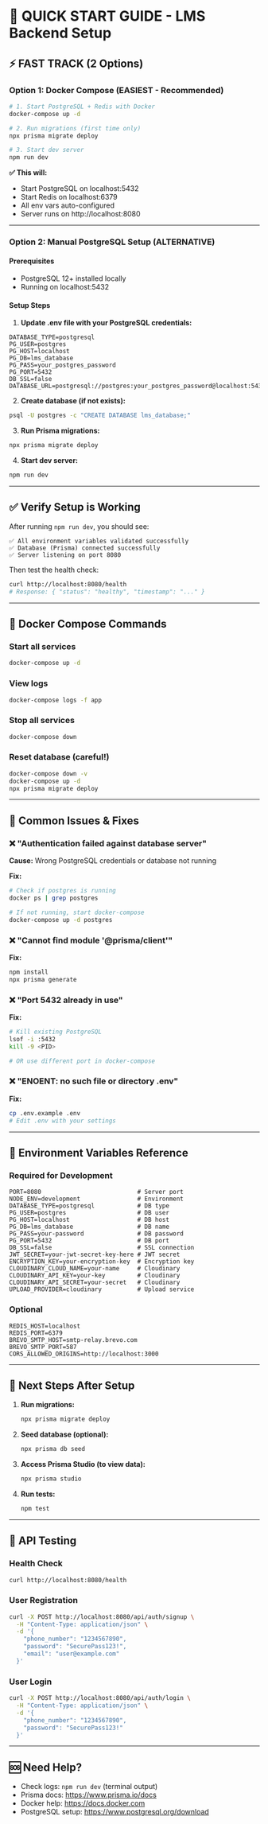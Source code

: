 # 🚀 QUICK START GUIDE - LMS Backend Setup

## ⚡ FAST TRACK (2 Options)

### Option 1: Docker Compose (EASIEST - Recommended)

```bash
# 1. Start PostgreSQL + Redis with Docker
docker-compose up -d

# 2. Run migrations (first time only)
npx prisma migrate deploy

# 3. Start dev server
npm run dev
```

**✅ This will:**

- Start PostgreSQL on localhost:5432
- Start Redis on localhost:6379
- All env vars auto-configured
- Server runs on http://localhost:8080

---

### Option 2: Manual PostgreSQL Setup (ALTERNATIVE)

#### Prerequisites

- PostgreSQL 12+ installed locally
- Running on localhost:5432

#### Setup Steps

1. **Update .env file with your PostgreSQL credentials:**

```properties
DATABASE_TYPE=postgresql
PG_USER=postgres
PG_HOST=localhost
PG_DB=lms_database
PG_PASS=your_postgres_password
PG_PORT=5432
DB_SSL=false
DATABASE_URL=postgresql://postgres:your_postgres_password@localhost:5432/lms_database
```

2. **Create database (if not exists):**

```bash
psql -U postgres -c "CREATE DATABASE lms_database;"
```

3. **Run Prisma migrations:**

```bash
npx prisma migrate deploy
```

4. **Start dev server:**

```bash
npm run dev
```

---

## ✅ Verify Setup is Working

After running `npm run dev`, you should see:

```
✅ All environment variables validated successfully
✅ Database (Prisma) connected successfully
✅ Server listening on port 8080
```

Then test the health check:

```bash
curl http://localhost:8080/health
# Response: { "status": "healthy", "timestamp": "..." }
```

---

## 🐳 Docker Compose Commands

### Start all services

```bash
docker-compose up -d
```

### View logs

```bash
docker-compose logs -f app
```

### Stop all services

```bash
docker-compose down
```

### Reset database (careful!)

```bash
docker-compose down -v
docker-compose up -d
npx prisma migrate deploy
```

---

## 🔧 Common Issues & Fixes

### ❌ "Authentication failed against database server"

**Cause:** Wrong PostgreSQL credentials or database not running

**Fix:**

```bash
# Check if postgres is running
docker ps | grep postgres

# If not running, start docker-compose
docker-compose up -d postgres
```

### ❌ "Cannot find module '@prisma/client'"

**Fix:**

```bash
npm install
npx prisma generate
```

### ❌ "Port 5432 already in use"

**Fix:**

```bash
# Kill existing PostgreSQL
lsof -i :5432
kill -9 <PID>

# OR use different port in docker-compose
```

### ❌ "ENOENT: no such file or directory .env"

**Fix:**

```bash
cp .env.example .env
# Edit .env with your settings
```

---

## 📝 Environment Variables Reference

### Required for Development

```properties
PORT=8080                           # Server port
NODE_ENV=development                # Environment
DATABASE_TYPE=postgresql            # DB type
PG_USER=postgres                    # DB user
PG_HOST=localhost                   # DB host
PG_DB=lms_database                  # DB name
PG_PASS=your-password               # DB password
PG_PORT=5432                        # DB port
DB_SSL=false                        # SSL connection
JWT_SECRET=your-jwt-secret-key-here # JWT secret
ENCRYPTION_KEY=your-encryption-key  # Encryption key
CLOUDINARY_CLOUD_NAME=your-name     # Cloudinary
CLOUDINARY_API_KEY=your-key         # Cloudinary
CLOUDINARY_API_SECRET=your-secret   # Cloudinary
UPLOAD_PROVIDER=cloudinary          # Upload service
```

### Optional

```properties
REDIS_HOST=localhost
REDIS_PORT=6379
BREVO_SMTP_HOST=smtp-relay.brevo.com
BREVO_SMTP_PORT=587
CORS_ALLOWED_ORIGINS=http://localhost:3000
```

---

## 🎯 Next Steps After Setup

1. **Run migrations:**

   ```bash
   npx prisma migrate deploy
   ```

2. **Seed database (optional):**

   ```bash
   npx prisma db seed
   ```

3. **Access Prisma Studio (to view data):**

   ```bash
   npx prisma studio
   ```

4. **Run tests:**
   ```bash
   npm test
   ```

---

## 📱 API Testing

### Health Check

```bash
curl http://localhost:8080/health
```

### User Registration

```bash
curl -X POST http://localhost:8080/api/auth/signup \
  -H "Content-Type: application/json" \
  -d '{
    "phone_number": "1234567890",
    "password": "SecurePass123!",
    "email": "user@example.com"
  }'
```

### User Login

```bash
curl -X POST http://localhost:8080/api/auth/login \
  -H "Content-Type: application/json" \
  -d '{
    "phone_number": "1234567890",
    "password": "SecurePass123!"
  }'
```

---

## 🆘 Need Help?

- Check logs: `npm run dev` (terminal output)
- Prisma docs: https://www.prisma.io/docs
- Docker help: https://docs.docker.com
- PostgreSQL setup: https://www.postgresql.org/download

